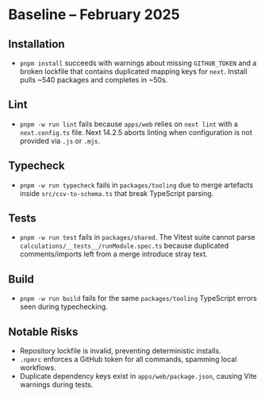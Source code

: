 # Baseline – February 2025

## Installation
- `pnpm install` succeeds with warnings about missing `GITHUB_TOKEN` and a broken lockfile that contains duplicated mapping keys for `next`. Install pulls ~540 packages and completes in ~50s.

## Lint
- `pnpm -w run lint` fails because `apps/web` relies on `next lint` with a `next.config.ts` file. Next 14.2.5 aborts linting when configuration is not provided via `.js` or `.mjs`.

## Typecheck
- `pnpm -w run typecheck` fails in `packages/tooling` due to merge artefacts inside `src/csv-to-schema.ts` that break TypeScript parsing.

## Tests
- `pnpm -w run test` fails in `packages/shared`. The Vitest suite cannot parse `calculations/__tests__/runModule.spec.ts` because duplicated comments/imports left from a merge introduce stray text.

## Build
- `pnpm -w run build` fails for the same `packages/tooling` TypeScript errors seen during typechecking.

## Notable Risks
- Repository lockfile is invalid, preventing deterministic installs.
- `.npmrc` enforces a GitHub token for all commands, spamming local workflows.
- Duplicate dependency keys exist in `apps/web/package.json`, causing Vite warnings during tests.
